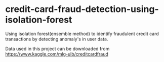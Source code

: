 # credit-card-fraud-detection-using-isolation-forest

Using isolation forest(ensemble method) to identify fraudulent credit card transactions by detecting anomaly's in user data.

Data used in this project can be downloaded from https://www.kaggle.com/mlg-ulb/creditcardfraud 
